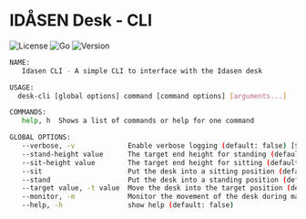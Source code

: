 # IDÅSEN Desk - CLI

![License][license-badge]
![Go][go-version-badge]
![Version][release-version-badge]

```bash
NAME:
   Idasen CLI - A simple CLI to interface with the Idasen desk

USAGE:
  desk-cli [global options] command [command options] [arguments...]

COMMANDS:
   help, h  Shows a list of commands or help for one command

GLOBAL OPTIONS:
   --verbose, -v             Enable verbose logging (default: false) [$VERBOSE]
   --stand-height value      The target end height for standing (default: 1.12)
   --sit-height value        The target end height for sitting (default: 0.74)
   --sit                     Put the desk into a sitting position (default: false)
   --stand                   Put the desk into a standing position (default: false)
   --target value, -t value  Move the desk into the target position (default: 0)
   --monitor, -m             Monitor the movement of the desk during manual movement (default: false)
   --help, -h                show help (default: false)
```

[license-badge]: https://img.shields.io/github/license/stephensli/idasen-desk?style=flat-square

[go-version-badge]: https://img.shields.io/github/go-mod/go-version/stephensli/idasen-desk?style=flat-square

[release-version-badge]: https://img.shields.io/github/v/release/stephensli/idasen-desk?style=flat-square
